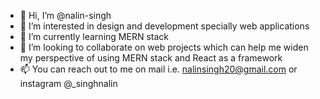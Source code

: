 - 👋 Hi, I’m @nalin-singh
- 👀 I’m interested in design and development specially web applications
- 🌱 I’m currently learning MERN stack
- 💞️ I’m looking to collaborate on web projects which can help me widen my perspective of using MERN stack and React as a framework
- 📫 You can reach out to me on mail i.e. nalinsingh20@gmail.com or instagram @_singhnalin

